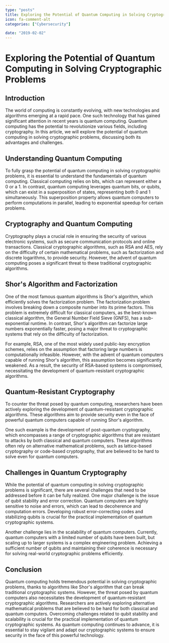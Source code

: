 ```yaml
---
type: "posts"
title: Exploring the Potential of Quantum Computing in Solving Cryptographic Problems
icon: fa-comment-alt
categories: ["Cybersecurity"]

date: "2019-02-02"
---
```


# Exploring the Potential of Quantum Computing in Solving Cryptographic Problems

## Introduction

The world of computing is constantly evolving, with new technologies and algorithms emerging at a rapid pace. One such technology that has gained significant attention in recent years is quantum computing. Quantum computing has the potential to revolutionize various fields, including cryptography. In this article, we will explore the potential of quantum computing in solving cryptographic problems, discussing both its advantages and challenges.

## Understanding Quantum Computing

To fully grasp the potential of quantum computing in solving cryptographic problems, it is essential to understand the fundamentals of quantum computing. Classical computing relies on bits, which can represent either a 0 or a 1. In contrast, quantum computing leverages quantum bits, or qubits, which can exist in a superposition of states, representing both 0 and 1 simultaneously. This superposition property allows quantum computers to perform computations in parallel, leading to exponential speedup for certain problems.

## Cryptography and Quantum Computing

Cryptography plays a crucial role in ensuring the security of various electronic systems, such as secure communication protocols and online transactions. Classical cryptographic algorithms, such as RSA and AES, rely on the difficulty of certain mathematical problems, such as factorization and discrete logarithms, to provide security. However, the advent of quantum computing poses a significant threat to these traditional cryptographic algorithms.

## Shor's Algorithm and Factorization

One of the most famous quantum algorithms is Shor's algorithm, which efficiently solves the factorization problem. The factorization problem involves breaking down a composite number into its prime factors. This problem is extremely difficult for classical computers, as the best-known classical algorithm, the General Number Field Sieve (GNFS), has a sub-exponential runtime. In contrast, Shor's algorithm can factorize large numbers exponentially faster, posing a major threat to cryptographic systems that rely on the difficulty of factorization.

For example, RSA, one of the most widely used public-key encryption schemes, relies on the assumption that factoring large numbers is computationally infeasible. However, with the advent of quantum computers capable of running Shor's algorithm, this assumption becomes significantly weakened. As a result, the security of RSA-based systems is compromised, necessitating the development of quantum-resistant cryptographic algorithms.

## Quantum-Resistant Cryptography

To counter the threat posed by quantum computing, researchers have been actively exploring the development of quantum-resistant cryptographic algorithms. These algorithms aim to provide security even in the face of powerful quantum computers capable of running Shor's algorithm.

One such example is the development of post-quantum cryptography, which encompasses a range of cryptographic algorithms that are resistant to attacks by both classical and quantum computers. These algorithms often rely on alternative mathematical problems, such as lattice-based cryptography or code-based cryptography, that are believed to be hard to solve even for quantum computers.

## Challenges in Quantum Cryptography

While the potential of quantum computing in solving cryptographic problems is significant, there are several challenges that need to be addressed before it can be fully realized. One major challenge is the issue of qubit stability and error correction. Quantum computers are highly sensitive to noise and errors, which can lead to decoherence and computation errors. Developing robust error-correcting codes and stabilizing qubits is crucial for the practical implementation of quantum cryptographic systems.

Another challenge lies in the scalability of quantum computers. Currently, quantum computers with a limited number of qubits have been built, but scaling up to larger systems is a complex engineering problem. Achieving a sufficient number of qubits and maintaining their coherence is necessary for solving real-world cryptographic problems efficiently.

## Conclusion

Quantum computing holds tremendous potential in solving cryptographic problems, thanks to algorithms like Shor's algorithm that can break traditional cryptographic systems. However, the threat posed by quantum computers also necessitates the development of quantum-resistant cryptographic algorithms. Researchers are actively exploring alternative mathematical problems that are believed to be hard for both classical and quantum computers. Overcoming challenges related to qubit stability and scalability is crucial for the practical implementation of quantum cryptographic systems. As quantum computing continues to advance, it is essential to stay vigilant and adapt our cryptographic systems to ensure security in the face of this powerful technology.
